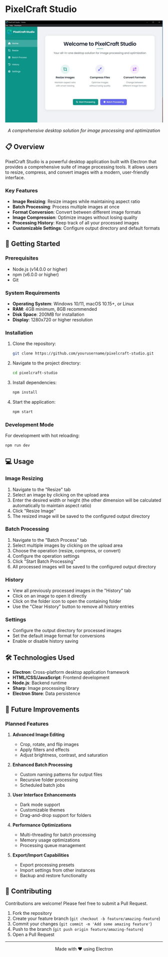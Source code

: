 # PixelCraft Studio

<div align="center">
  <img src="renderer/images/pixelcraft-thumbnail.jpeg" alt="PixelCraft Studio" width="600">
  <p><em>A comprehensive desktop solution for image processing and optimization</em></p>
</div>

## 📋 Overview

PixelCraft Studio is a powerful desktop application built with Electron that provides a comprehensive suite of image processing tools. It allows users to resize, compress, and convert images with a modern, user-friendly interface.

### Key Features

- **Image Resizing**: Resize images while maintaining aspect ratio
- **Batch Processing**: Process multiple images at once
- **Format Conversion**: Convert between different image formats
- **Image Compression**: Optimize images without losing quality
- **Processing History**: Keep track of all your processed images
- **Customizable Settings**: Configure output directory and default formats

## 🚀 Getting Started

### Prerequisites

- Node.js (v14.0.0 or higher)
- npm (v6.0.0 or higher)
- Git

### System Requirements

- **Operating System**: Windows 10/11, macOS 10.15+, or Linux
- **RAM**: 4GB minimum, 8GB recommended
- **Disk Space**: 200MB for installation
- **Display**: 1280x720 or higher resolution

### Installation

1. Clone the repository:
   ```bash
   git clone https://github.com/yourusername/pixelcraft-studio.git
   ```

2. Navigate to the project directory:
   ```bash
   cd pixelcraft-studio
   ```

3. Install dependencies:
   ```bash
   npm install
   ```

4. Start the application:
   ```bash
   npm start
   ```

### Development Mode

For development with hot reloading:

```bash
npm run dev
```

## 💻 Usage

### Image Resizing

1. Navigate to the "Resize" tab
2. Select an image by clicking on the upload area
3. Enter the desired width or height (the other dimension will be calculated automatically to maintain aspect ratio)
4. Click "Resize Image"
5. The resized image will be saved to the configured output directory

### Batch Processing

1. Navigate to the "Batch Process" tab
2. Select multiple images by clicking on the upload area
3. Choose the operation (resize, compress, or convert)
4. Configure the operation settings
5. Click "Start Batch Processing"
6. All processed images will be saved to the configured output directory

### History

- View all previously processed images in the "History" tab
- Click on an image to open it directly
- Click on the folder icon to open the containing folder
- Use the "Clear History" button to remove all history entries

### Settings

- Configure the output directory for processed images
- Set the default image format for conversions
- Enable or disable history saving

## 🛠️ Technologies Used

- **Electron**: Cross-platform desktop application framework
- **HTML/CSS/JavaScript**: Frontend development
- **Node.js**: Backend runtime
- **Sharp**: Image processing library
- **Electron Store**: Data persistence

## 🔄 Future Improvements

### Planned Features

1. **Advanced Image Editing**
   - Crop, rotate, and flip images
   - Apply filters and effects
   - Adjust brightness, contrast, and saturation

2. **Enhanced Batch Processing**
   - Custom naming patterns for output files
   - Recursive folder processing
   - Scheduled batch jobs

3. **User Interface Enhancements**
   - Dark mode support
   - Customizable themes
   - Drag-and-drop support for folders

4. **Performance Optimizations**
   - Multi-threading for batch processing
   - Memory usage optimizations
   - Processing queue management

5. **Export/Import Capabilities**
   - Export processing presets
   - Import settings from other instances
   - Backup and restore functionality

## 👥 Contributing

Contributions are welcome! Please feel free to submit a Pull Request.

1. Fork the repository
2. Create your feature branch (`git checkout -b feature/amazing-feature`)
3. Commit your changes (`git commit -m 'Add some amazing feature'`)
4. Push to the branch (`git push origin feature/amazing-feature`)
5. Open a Pull Request

---

<div align="center">
  <p>Made with ❤️ using Electron</p>
</div>
